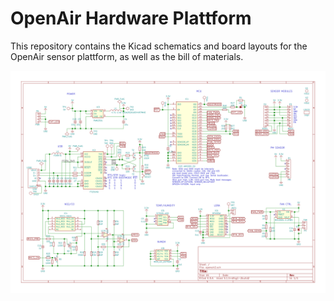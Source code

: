 # OpenAir Hardware Plattform

This repository contains the Kicad schematics and board layouts for the
OpenAir sensor plattform, as well as the bill of materials.

![Schematics](openair2.svg)
